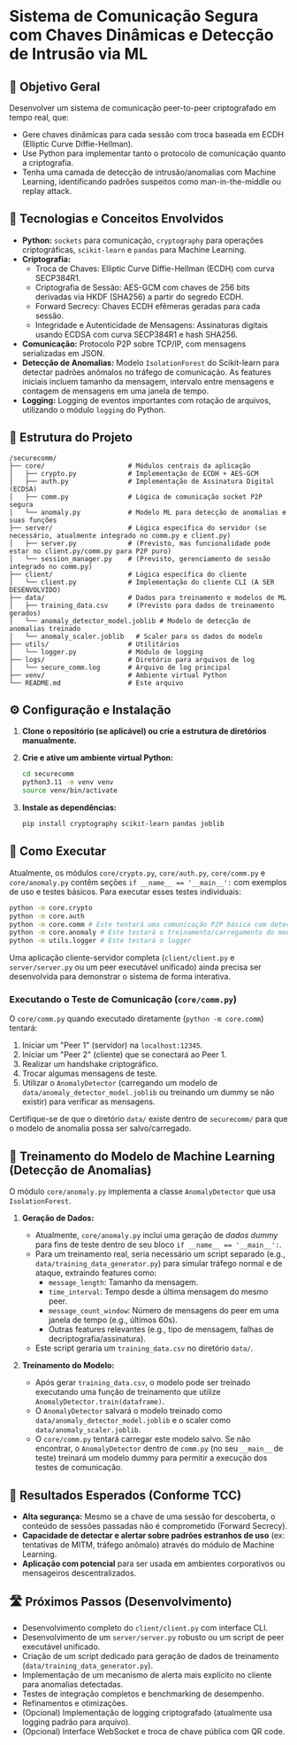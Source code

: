 # Sistema de Comunicação Segura com Chaves Dinâmicas e Detecção de Intrusão via ML

## 🎯 Objetivo Geral

Desenvolver um sistema de comunicação peer-to-peer criptografado em tempo real, que:

*   Gere chaves dinâmicas para cada sessão com troca baseada em ECDH (Elliptic Curve Diffie-Hellman).
*   Use Python para implementar tanto o protocolo de comunicação quanto a criptografia.
*   Tenha uma camada de detecção de intrusão/anomalias com Machine Learning, identificando padrões suspeitos como man-in-the-middle ou replay attack.

## 🧠 Tecnologias e Conceitos Envolvidos

*   **Python:** `sockets` para comunicação, `cryptography` para operações criptográficas, `scikit-learn` e `pandas` para Machine Learning.
*   **Criptografia:**
    *   Troca de Chaves: Elliptic Curve Diffie-Hellman (ECDH) com curva SECP384R1.
    *   Criptografia de Sessão: AES-GCM com chaves de 256 bits derivadas via HKDF (SHA256) a partir do segredo ECDH.
    *   Forward Secrecy: Chaves ECDH efêmeras geradas para cada sessão.
    *   Integridade e Autenticidade de Mensagens: Assinaturas digitais usando ECDSA com curva SECP384R1 e hash SHA256.
*   **Comunicação:** Protocolo P2P sobre TCP/IP, com mensagens serializadas em JSON.
*   **Detecção de Anomalias:** Modelo `IsolationForest` do Scikit-learn para detectar padrões anômalos no tráfego de comunicação. As features iniciais incluem tamanho da mensagem, intervalo entre mensagens e contagem de mensagens em uma janela de tempo.
*   **Logging:** Logging de eventos importantes com rotação de arquivos, utilizando o módulo `logging` do Python.

## 📂 Estrutura do Projeto

```
/securecomm/
├── core/                     # Módulos centrais da aplicação
│   ├── crypto.py             # Implementação de ECDH + AES-GCM
│   ├── auth.py               # Implementação de Assinatura Digital (ECDSA)
│   ├── comm.py               # Lógica de comunicação socket P2P segura
│   └── anomaly.py            # Modelo ML para detecção de anomalias e suas funções
├── server/                   # Lógica específica do servidor (se necessário, atualmente integrado no comm.py e client.py)
│   ├── server.py             # (Previsto, mas funcionalidade pode estar no client.py/comm.py para P2P puro)
│   └── session_manager.py    # (Previsto, gerenciamento de sessão integrado no comm.py)
├── client/                   # Lógica específica do cliente
│   └── client.py             # Implementação do cliente CLI (A SER DESENVOLVIDO)
├── data/                     # Dados para treinamento e modelos de ML
│   ├── training_data.csv     # (Previsto para dados de treinamento gerados)
│   └── anomaly_detector_model.joblib # Modelo de detecção de anomalias treinado
│   └── anomaly_scaler.joblib   # Scaler para os dados do modelo
├── utils/                    # Utilitários
│   └── logger.py             # Módulo de logging
├── logs/                     # Diretório para arquivos de log
│   └── secure_comm.log       # Arquivo de log principal
├── venv/                     # Ambiente virtual Python
└── README.md                 # Este arquivo
```

## ⚙️ Configuração e Instalação

1.  **Clone o repositório (se aplicável) ou crie a estrutura de diretórios manualmente.**

2.  **Crie e ative um ambiente virtual Python:**
    ```bash
    cd securecomm
    python3.11 -m venv venv
    source venv/bin/activate
    ```

3.  **Instale as dependências:**
    ```bash
    pip install cryptography scikit-learn pandas joblib
    ```

## 🚀 Como Executar

Atualmente, os módulos `core/crypto.py`, `core/auth.py`, `core/comm.py` e `core/anomaly.py` contêm seções `if __name__ == '__main__':` com exemplos de uso e testes básicos. Para executar esses testes individuais:

```bash
python -m core.crypto
python -m core.auth
python -m core.comm # Este tentará uma comunicação P2P básica com detecção de anomalia
python -m core.anomaly # Este testará o treinamento/carregamento do modelo de anomalia
python -m utils.logger # Este testará o logger
```

Uma aplicação cliente-servidor completa (`client/client.py` e `server/server.py` ou um peer executável unificado) ainda precisa ser desenvolvida para demonstrar o sistema de forma interativa.

### Executando o Teste de Comunicação (`core/comm.py`)

O `core/comm.py` quando executado diretamente (`python -m core.comm`) tentará:
1.  Iniciar um "Peer 1" (servidor) na `localhost:12345`.
2.  Iniciar um "Peer 2" (cliente) que se conectará ao Peer 1.
3.  Realizar um handshake criptográfico.
4.  Trocar algumas mensagens de teste.
5.  Utilizar o `AnomalyDetector` (carregando um modelo de `data/anomaly_detector_model.joblib` ou treinando um dummy se não existir) para verificar as mensagens.

Certifique-se de que o diretório `data/` existe dentro de `securecomm/` para que o modelo de anomalia possa ser salvo/carregado.

## 🧠 Treinamento do Modelo de Machine Learning (Detecção de Anomalias)

O módulo `core/anomaly.py` implementa a classe `AnomalyDetector` que usa `IsolationForest`.

1.  **Geração de Dados:**
    *   Atualmente, `core/anomaly.py` inclui uma geração de *dados dummy* para fins de teste dentro de seu bloco `if __name__ == '__main__':`. 
    *   Para um treinamento real, seria necessário um script separado (e.g., `data/training_data_generator.py`) para simular tráfego normal e de ataque, extraindo features como:
        *   `message_length`: Tamanho da mensagem.
        *   `time_interval`: Tempo desde a última mensagem do mesmo peer.
        *   `message_count_window`: Número de mensagens do peer em uma janela de tempo (e.g., últimos 60s).
        *   Outras features relevantes (e.g., tipo de mensagem, falhas de decriptografia/assinatura).
    *   Este script geraria um `training_data.csv` no diretório `data/`.

2.  **Treinamento do Modelo:**
    *   Após gerar `training_data.csv`, o modelo pode ser treinado executando uma função de treinamento que utilize `AnomalyDetector.train(dataframe)`.
    *   O `AnomalyDetector` salvará o modelo treinado como `data/anomaly_detector_model.joblib` e o scaler como `data/anomaly_scaler.joblib`.
    *   O `core/comm.py` tentará carregar este modelo salvo. Se não encontrar, o `AnomalyDetector` dentro de `comm.py` (no seu `__main__` de teste) treinará um modelo dummy para permitir a execução dos testes de comunicação.

## 📝 Resultados Esperados (Conforme TCC)

*   **Alta segurança:** Mesmo se a chave de uma sessão for descoberta, o conteúdo de sessões passadas não é comprometido (Forward Secrecy).
*   **Capacidade de detectar e alertar sobre padrões estranhos de uso** (ex: tentativas de MITM, tráfego anômalo) através do módulo de Machine Learning.
*   **Aplicação com potencial** para ser usada em ambientes corporativos ou mensageiros descentralizados.

## 🛣️ Próximos Passos (Desenvolvimento)

*   Desenvolvimento completo do `client/client.py` com interface CLI.
*   Desenvolvimento de um `server/server.py` robusto ou um script de peer executável unificado.
*   Criação de um script dedicado para geração de dados de treinamento (`data/training_data_generator.py`).
*   Implementação de um mecanismo de alerta mais explícito no cliente para anomalias detectadas.
*   Testes de integração completos e benchmarking de desempenho.
*   Refinamentos e otimizações.
*   (Opcional) Implementação de logging criptografado (atualmente usa logging padrão para arquivo).
*   (Opcional) Interface WebSocket e troca de chave pública com QR code.

